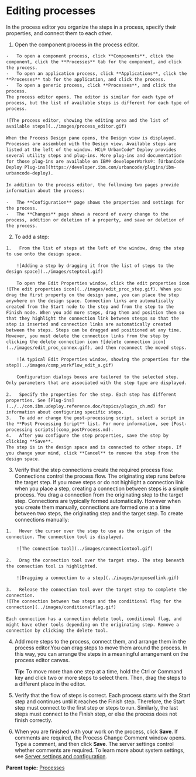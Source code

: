 # Editing processes

In the process editor you organize the steps in a process, specify their properties, and connect them to each other.

1.   Open the component process in the process editor. 

    -   To open a component process, click **Components**, click the component, click the **Processes** tab for the component, and click the process.
    -   To open an application process, click **Applications**, click the **Processes** tab for the application, and click the process.
    -   To open a generic process, click **Processes**, and click the process.
    The process editor opens. The editor is similar for each type of process, but the list of available steps is different for each type of process.

    ![The process editor, showing the editing area and the list of available steps](../images/process_editor.gif)

    When the Process Design pane opens, the Design view is displayed. Processes are assembled with the Design view. Available steps are listed at the left of the window. HCL® UrbanCode™ Deploy provides several utility steps and plug-ins. More plug-ins and documentation for those plug-ins are available on IBM® developerWorks®: [UrbanCode Deploy Plug-ins](https://developer.ibm.com/urbancode/plugins/ibm-urbancode-deploy).

    In addition to the process editor, the following two pages provide information about the process:

    -   The **Configuration** page shows the properties and settings for the process.
    -   The **Changes** page shows a record of every change to the process, addition or deletion of a property, and save or deletion of the process.
2.   To add a step: 

    1.   From the list of steps at the left of the window, drag the step to use onto the design space. 

        ![Adding a step by dragging it from the list of steps to the design space](../images/steptool.gif)

        To open the Edit Properties window, click the edit properties icon ![The edit properties icon](../images/edit_proc_step.gif). When you drag the first property on the design pane, you can place the step anywhere on the design space. Connection links are automatically created from the Start node to the step and from the step to the Finish node. When you add more steps, drag them and position them so that they highlight the connection link between stesps so that the step is inserted and connection links are automatically created between the steps. Steps can be dragged and positioned at any time. However, you must delete the connection links from the step by clicking the delete connection icon ![delete connection icon](../images/edit_proc_connex.gif), and then reconnect the moved steps.

        ![A typical Edit Properties window, showing the properties for the step](../images/comp_workflow_edit_a.gif)

        Configuration dialogs boxes are tailored to the selected step. Only parameters that are associated with the step type are displayed.

    2.   Specify the properties for the step. Each step has different properties. See [Plug-ins](../../com.ibm.udeploy.reference.doc/topics/plugin_ch.md) for information about configuring specific steps.
    3.   To add or change the post-processing script, select a script in the **Post Processing Script** list. For more information, see [Post-processing scripts](comp_postProcess.md).
    4.   After you configure the step properties, save the step by clicking **Save**. 
    The step is in the design space and is connected to other steps. If you change your mind, click **Cancel** to remove the step from the design space.

3.   Verify that the step connections create the required process flow: Connections control the process flow. The originating step runs before the target step. If you move steps or do not highlight a connection link when you place a step, creating a connection between steps is a simple process. You drag a connection from the originating step to the target step. Connections are typically formed automatically. However when you create them manually, connections are formed one at a time between two steps, the originating step and the target step. To create connections manually:

    1.   Hover the cursor over the step to use as the origin of the connection. The connection tool is displayed.

        ![The connection tool](../images/connectiontool.gif)

    2.   Drag the connection tool over the target step. The step beneath the connection tool is highlighted.

        ![Dragging a connection to a step](../images/proposedlink.gif)

    3.   Release the connection tool over the target step to complete the connection. 
    ![The connection between two steps and the conditional flag for the connection](../images/conditionalflag.gif)

    Each connection has a connection delete tool, conditional flag, and might have other tools depending on the originating step. Remove a connection by clicking the delete tool.

4.  Add more steps to the process, connect them, and arrange them in the process editor.You can drag steps to move them around the process. In this way, you can arrange the steps in a meaningful arrangement on the process editor canvas.

    **Tip:** To move more than one step at a time, hold the Ctrl or Command key and click two or more steps to select them. Then, drag the steps to a different place in the editor.

5.   Verify that the flow of steps is correct. Each process starts with the Start step and continues until it reaches the Finish step. Therefore, the Start step must connect to the first step or steps to run. Similarly, the last steps must connect to the Finish step, or else the process does not finish correctly.
6.   When you are finished with your work on the process, click **Save**. If comments are required, the Process Change Comment window opens. Type a comment, and then click **Save**. The server settings control whether comments are required. To learn more about system settings, see [Server settings and configuration](settings_ch.md).

**Parent topic:** [Processes](../topics/comp_workflow.md)

